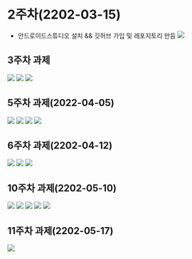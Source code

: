 # 2주차(2202-03-15)
- 안드로이드스튜디오 설치 && 깃허브 가입 및 레포지토리 만듬
<img width="" height="" src="./pic/2st.png"></img>

## 3주차 과제
<img width="" height="" src="./pic/3주차과제.png"></img>
<img width="" height="" src="./pic/3주차과제2.png"></img>
<img width="" height="" src="./pic/3주차과제3.png"></img>

## 5주차 과제(2022-04-05)
<img width="" height="" src="./pic/강아지화면.png"></img>
<img width="" height="" src="./pic/고양이화면.png"></img>
<img width="" height="" src="./pic/MainActivity.png"></img>
<img width="" height="" src="./pic/activity_main.png"></img>

## 6주차 과제(2202-04-12)
<img width="" height="" src="./pic/넓이.png"></img>
<img width="" height="" src="./pic/높이.png"></img>
<img width="" height="" src="./pic/버튼.png"></img>

## 10주차 과제(2202-05-10)
<img width="" height="" src="./pic/메뉴화면띄우기.png"></img>
<img width="" height="" src="./pic/메뉴 엑티비티.png"></img>
<img width="" height="" src="./pic/결과화면.png"></img>
<img width="" height="" src="./pic/메인코드.png"></img>
<img width="" height="" src="./pic/메뉴코드.png"></img>

## 11주차 과제(2202-05-17)
<img width="" height="" src="./pic/11주차.png"></img>
